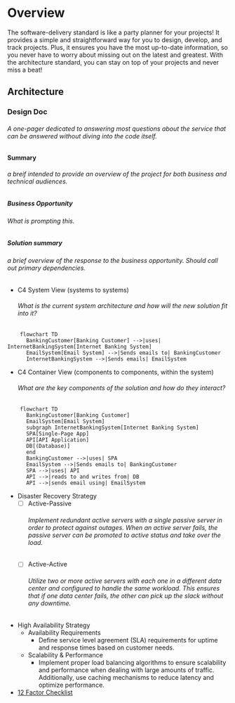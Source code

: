 # Overview
The software-delivery standard is like a party planner for your projects! It provides a simple and straightforward way for you to design, develop, and track projects. Plus, it ensures you have the most up-to-date information, so you never have to worry about missing out on the latest and greatest. With the architecture standard, you can stay on top of your projects and never miss a beat!

## Architecture

### Design Doc

  ###### _A one-pager dedicated to answering most questions about the service that can be answered without diving into the code itself._ 

#### Summary

  ###### _a breif intended to provide an overview of the project for both business and technical audiences._  

##### Business Opportunity

  ###### _What is prompting this._

##### Solution summary

###### _a brief overview of the response to the business opportunity. Should call out primary dependencies._  
  - C4 System View (systems to systems)  
    ###### _What is the current system architecture and how will the new solution fit into it?_
```mermaid
    flowchart TD
      BankingCustomer[Banking Customer] -->|uses| InternetBankingSystem[Internet Banking System]
      EmailSystem[Email System] -->|Sends emails to| BankingCustomer
      InternetBankingSystem -->|Sends emails| EmailSystem
```
  - C4 Container View (components to components, within the system)  
    ###### _What are the key components of the solution and how do they interact?_
```mermaid
    flowchart TD
      BankingCustomer[Banking Customer]
      EmailSystem[Email System]
      subgraph InternetBankingSystem[Internet Banking System]
      SPA[Single-Page App]
      API[API Application]
      DB[(Database)]
      end
      BankingCustomer -->|uses| SPA
      EmailSystem -->|Sends emails to| BankingCustomer
      SPA -->|uses| API
      API -->|reads to and writes from| DB
      API -->|sends email using| EmailSystem
```
- Disaster Recovery Strategy
  - [ ] Active-Passive  
    ###### Implement redundant active servers with a single passive server in order to protect against outages. When an active server fails, the passive server can be promoted to active status and take over the load.  
  - [ ] Active-Active  
    ###### Utilize two or more active servers with each one in a different data center and configured to handle the same workload. This ensures that if one data center fails, the other can pick up the slack without any downtime.  

- High Availability Strategy  
  - Availability Requirements  
    - Define service level agreement (SLA) requirements for uptime and response times based on customer needs.  
  - Scalability & Performance  
    - Implement proper load balancing algorithms to ensure scalability and performance when dealing with large amounts of traffic. Additionally, use caching mechanisms to reduce latency and optimize performance.
- [12 Factor Checklist](./12_factor_checklist.md)
